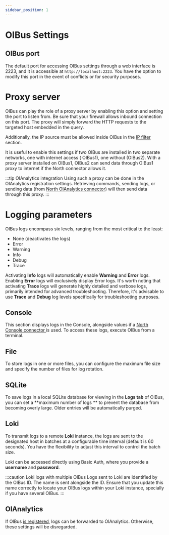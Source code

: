 ```yaml
---
sidebar_position: 1
---
```


# OIBus Settings

## OIBus port

The default port for accessing OIBus settings through a web interface is 2223, and it is accessible
at `http://localhost:2223`.
You have the option to modify this port in the event of conflicts or for security purposes.

# Proxy server

OIBus can play the role of a proxy server by enabling this option and setting the port to listen from. Be sure that your
firewall allows inbound connection on this port.
The proxy will simply forward the HTTP requests to the targeted host embedded in the query.

Additionally, the IP source must be allowed inside OIBus in the [IP filter](./ip-filters.md) section.

It is useful to enable this settings if two OIBus are installed in two separate networks, one with internet access (
OIBus1),
one without (OIBus2). With a proxy server installed on OIBus1, OIBus2 can send data through OIBus1 proxy to internet if
the North connector allows it.

:::tip OIAnalytics integration
Using such a proxy can be done in the OIAnalytics registration settings. Retrieving commands, sending logs, or sending
data (from [North OIAnalytics connector](../north-connectors/oianalytics.md)) will then send data through this proxy.
:::

# Logging parameters

OIBus logs encompass six levels, ranging from the most critical to the least:

- None (deactivates the logs)
- Error
- Warning
- Info
- Debug
- Trace

Activating **Info** logs will automatically enable **Warning** and **Error** logs. Enabling **Error** logs will
exclusively
display Error logs. It's worth noting that activating **Trace** logs will generate highly detailed and verbose logs,
primarily intended for advanced troubleshooting. Therefore, it's advisable to use **Trace** and **Debug** log levels
specifically for troubleshooting purposes.

## Console

This section displays logs in the Console, alongside values if a [North Console connector
](../../guide/north-connectors/console) is used. To access these logs, execute OIBus from a terminal.

## File

To store logs in one or more files, you can configure the maximum file size and specify the number of files for log
rotation.

## SQLite

To save logs in a local SQLite database for viewing in the **Logs tab** of OIBus, you can set a **maximum number of logs
**
to prevent the database from becoming overly large. Older entries will be automatically purged.

## Loki

To transmit logs to a remote **Loki** instance, the logs are sent to the designated host in batches at a configurable
time interval (default is 60 seconds). You have the flexibility to adjust this interval to control the batch size.

Loki can be accessed directly using Basic Auth, where you provide a **username** and **password**.

:::caution Loki logs with multiple OIBus
Logs sent to Loki are identified by the OIBus ID. The name is sent alongside the ID. Ensure that you update this name
correctly to locate your OIBus logs within your Loki instance, specially if you have several OIBus.
:::

## OIAnalytics

If OIBus [is registered](./oianalytics-module.md), logs can be forwarded to OIAnalytics. Otherwise, these settings will
be disregarded.
